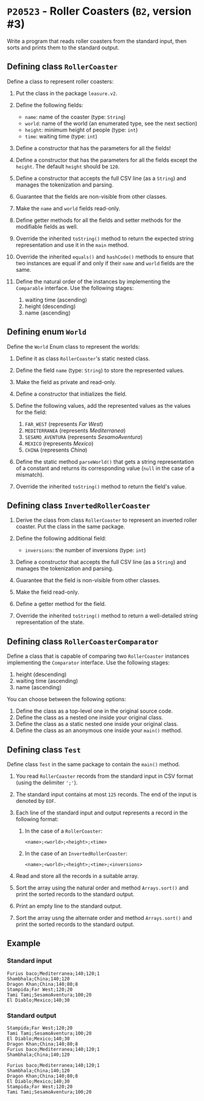 # `P20523` - Roller Coasters (`B2`, version #3)

Write a program that reads roller coasters from the standard input, then sorts and prints them to the standard output.

## Defining class `RollerCoaster`

Define a class to represent roller coasters:

1. Put the class in the package `leasure.v2`.
1. Define the following fields:

   * `name`: name of the coaster (type: `String`)  
   * `world`: name of the world (an enumerated type, see the next section)
   * `height`: minimum height of people (type: `int`)
   * `time`: waiting time (type: `int`)

1. Define a constructor that has the parameters for all the fields!
1. Define a constructor that has the parameters for all the fields except the `height`. The default `height` should be `120`.
1. Define a constructor that accepts the full CSV line (as a `String`) and manages the tokenization and parsing.
1. Guarantee that the fields are non-visible from other classes.
1. Make the `name` and `world` fields read-only.
1. Define getter methods for all the fields and setter methods for the modifiable fields as well.
1. Override the inherited `toString()` method to return the expected string representation and use it in the `main` method.
1. Override the inherited `equals()` and `hashCode()` methods to ensure that two instances are equal if and only if their `name` and `world` fields are the same.
1. Define the natural order of the instances by implementing the `Comparable` interface. Use the following stages:

   1. waiting time (ascending)
   2. height (descending)
   3. name (ascending)

## Defining enum `World`

Define the `World` Enum class to represent the worlds:

1. Define it as class `RollerCoaster`'s static nested class.
1. Define the field `name` (type: `String`) to store the represented values.
1. Make the field as private and read-only.
1. Define a constructor that initializes the field.
1. Define the following values, add the represented values as the values for the field:

   1. `FAR_WEST` (represents *Far West*)
   1. `MEDITERRANEA` (represents *Mediterranea*)
   1. `SESAMO_AVENTURA` (represents *SesamoAventura*)
   1. `MEXICO` (represents *Mexico*)
   1. `CHINA` (represents *China*)

1. Define the static method `parseWorld()` that gets a string representation of a constant and returns its corresponding value (`null` in the case of a mismatch).
1. Override the inherited `toString()` method to return the field's value.

## Defining class `InvertedRollerCoaster`

1. Derive the class from class `RollerCoaster` to represent an inverted roller coaster. Put the class in the same package.
1. Define the following additional field:

   * `inversions`: the number of inversions (type: `int`)

1. Define a constructor that accepts the full CSV line (as a `String`) and manages the tokenization and parsing.
1. Guarantee that the field is non-visible from other classes.
1. Make the field read-only.
1. Define a getter method for the field.
1. Override the inherited `toString()` method to return a well-detailed string representation of the state.

## Defining class `RollerCoasterComparator`

Define a class that is capable of comparing two `RollerCoaster` instances implementing the `Comparator` interface. Use the following stages:

1. height (descending)
1. waiting time (ascending)
1. name (ascending)

You can choose between the following options:

1. Define the class as a top-level one in the original source code.
1. Define the class as a nested one inside your original class.
1. Define the class as a static nested one inside your original class.
1. Define the class as an anonymous one inside your `main()` method.


## Defining class `Test`

Define class `Test` in the same package to contain the `main()` method.

1. You read `RollerCoaster` records from the standard input in CSV format (using the delimiter `';'`).
1. The standard input contains at most `125` records. The end of the input is denoted by `EOF`.
1. Each line of the standard input and output represents a record in the following format:

   1. In the case of a `RollerCoaster`:

      ```
      <name>;<world>;<height>;<time>
      ```

   1. In the case of an `InvertedRollerCoaster`:

      ```
      <name>;<world>;<height>;<time>;<inversions>
      ```

1. Read and store all the records in a suitable array.
1. Sort the array using the natural order and method `Arrays.sort()` and print the sorted records to the standard output.
1. Print an empty line to the standard output.
1. Sort the array usng the alternate order and method `Arrays.sort()` and print the sorted records to the standard output.

## Example

### Standard input

```
Furius baco;Mediterranea;140;120;1
Shambhala;China;140;120
Dragon Khan;China;140;80;8
Stampida;Far West;120;20
Tami Tami;SesamoAventura;100;20
El Diablo;Mexico;140;30
```

### Standard output

```
Stampida;Far West;120;20
Tami Tami;SesamoAventura;100;20
El Diablo;Mexico;140;30
Dragon Khan;China;140;80;8
Furius baco;Mediterranea;140;120;1
Shambhala;China;140;120

Furius baco;Mediterranea;140;120;1
Shambhala;China;140;120
Dragon Khan;China;140;80;8
El Diablo;Mexico;140;30
Stampida;Far West;120;20
Tami Tami;SesamoAventura;100;20
```